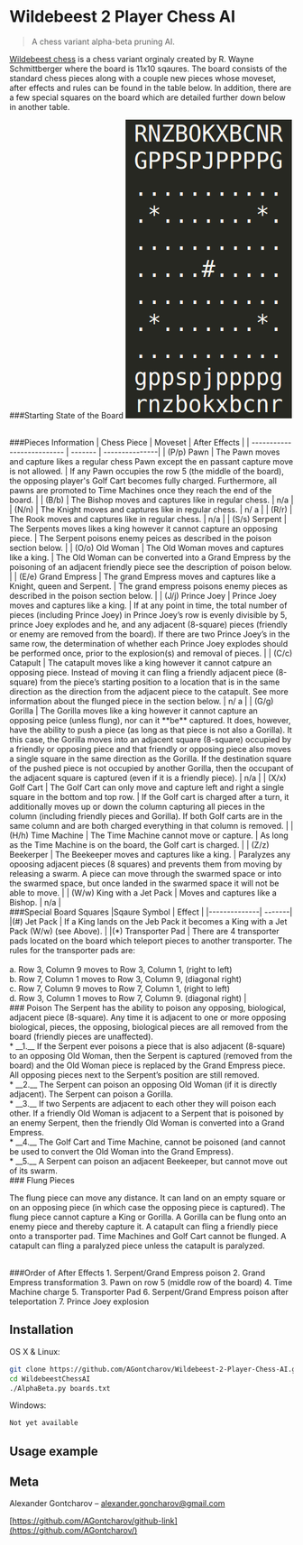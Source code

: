 # Wildebeest 2 Player Chess AI
> A chess variant alpha-beta pruning AI.

[Wildebeest chess](https://en.wikipedia.org/wiki/Wildebeest_Chess) is a chess variant orginaly created by R. Wayne Schmittberger where the board is 11x10 sqaures. The board consists of the standard chess pieces along with a couple new pieces whose moveset, after effects and rules can be found in the table below. In addition, there are a few special squares on the board which are detailed further down below in another table.

###Starting State of the Board
![](StartingBoard.png)

<br>
###Pieces Information 
| Chess Piece                | Moveset  | After Effects  |
| -------------------------- | -------  | ---------------|
| (P/p) Pawn                 | The Pawn moves and capture likes a regular chess Pawn except the en passant capture move is not allowed. | If any Pawn occupies the row 5 (the middle of the board), the opposing player's Golf Cart becomes fully charged. Furthermore, all pawns are promoted to Time Machines once they reach the end of the board. |
| (B/b)                      | The Bishop moves and captures like in regular chess. | n/a |
| (N/n)                      | The Knight moves and captures like in regular chess. | n/ a |
| (R/r)                      | The Rook moves and captures like in regular chess. | n/a |
| (S/s) Serpent              | The Serpents moves likes a king however it cannot capture an opposing piece. | The Serpent poisons enemy peices as described in the poison section below. |
| (O/o) Old Woman            | The Old Woman moves and captures like a king. | The Old Woman can be converted into a Grand Empress by the poisoning of an adjacent friendly piece see the description of poison below. |
| (E/e) Grand Empress        | The grand Empress moves and captures like a Knight, queen and Serpent. | The grand empress poisons enemy pieces as described in the poison section below. |
| (J/j) Prince Joey | Prince Joey moves and captures like a king. | If at any point in time, the total number of pieces (including Prince Joey) in Prince Joey’s row is evenly divisible by 5, prince Joey explodes and he, and any adjacent (8-square) pieces (friendly or enemy are removed from the board). If there are two Prince Joey’s in the same row, the determination of whether each Prince Joey explodes should be performed once, prior to the explosion(s) and removal of pieces. |
| (C/c) Catapult             | The catapult moves like a king however it cannot catpure an opposing piece. Instead of moving it can fling a friendly adjacent piece (8-square) from the piece’s starting position to a location that is in the same direction as the direction from the adjacent piece to the catapult. See more information about the flunged piece in the section below. | n/ a |
| (G/g) Gorilla              | The Gorilla moves like a king however it cannot capture an opposing peice (unless flung), nor can it **be** captured. It does, however, have the ability to push a piece (as long as that piece is not also a Gorilla). It this case, the Gorilla moves into an adjacent square (8-square) occupied by a friendly or opposing piece and that friendly or opposing piece also moves a single square in the same direction as the Gorilla. If the destination square of the pushed piece is not occupied by another Gorilla, then the occupant of the adjacent square is captured (even if it is a friendly piece). | n/a |
| (X/x) Golf Cart            | The Golf Cart can only move and capture left and right a single square in the bottom and top row. | If the Golf cart is charged after a turn, it additionally moves up or down the column capturing all pieces in the column (including friendly pieces and Gorilla). If both Golf carts are in the same column and are both charged everything in that column is removed. |
| (H/h) Time Machine         | The Time Machine cannot move or capture. | As long as the Time Machine is on the board, the Golf cart is charged. |
| (Z/z) Beekerper            | The Beekeeper moves and captures like a king. | Paralyzes any opoosing adjacent pieces (8 squares) and prevents them from moving by releasing a swarm. A piece can move through the swarmed space or into the swarmed space, but once landed in the swarmed space it will not be able to move. |
| (W/w) King with a Jet Pack | Moves and captures like a Bishop. | n/a |

<br>
###Special Board Squares
|Sqaure Symbol | Effect |
|--------------| -------|
|(#) Jet Pack  | If a King lands on the Jeb Pack it becomes a King with a Jet Pack (W/w) (see Above). |
|(*) Transporter Pad | There are 4 transporter pads located on the board which teleport pieces to another transporter. The rules for the transporter pads are: <br><br> a. Row 3, Column 9 moves to Row 3, Column 1, (right to left) <br> b. Row 7, Column 1 moves to Row 3, Column 9, (diagonal right) <br>c. Row 7, Column 9 moves to Row 7, Column 1, (right to left) <br>d. Row 3, Column 1 moves to Row 7, Column 9. (diagonal right) |

<br>
### Poison
The Serpent has the ability to poison any opposing, biological, adjacent piece (8-square). Any time it is adjacent to one or more opposing biological, pieces, the opposing, biological pieces are all removed from the board (friendly pieces are unaffected).
<br>
* __1.__ If the Serpent ever poisons a piece that is also adjacent (8-square) to an opposing Old Woman, then the Serpent is captured (removed from the board) and the Old Woman piece is replaced by the Grand Empress piece. All opposing pieces next to the Serpent’s position are still removed.
<br>
* __2.__ The Serpent can poison an opposing Old Woman (if it is directly adjacent). The Serpent can poison a Gorilla.
<br>
* __3.__ If two Serpents are adjacent to each other they will poison each other. If a friendly Old Woman is adjacent to a Serpent that is poisoned by an enemy Serpent, then the friendly Old Woman is converted into a Grand Empress.
<br>
* __4.__ The Golf Cart and Time Machine, cannot be poisoned (and cannot be used to convert the Old Woman into the Grand Empress).
<br>
* __5.__ A Serpent can poison an adjacent Beekeeper, but cannot move out of its swarm.

<br>
### Flung Pieces

The flung piece can move any distance. It can land on an empty square or on an opposing piece (in which case the opposing piece is
captured). The flung piece cannot capture a King or Gorilla. A Gorilla can be flung onto an enemy piece and thereby capture it. A catapult can fling a friendly piece onto a transporter pad. Time Machines and Golf Cart cannot be flunged. A catapult can fling a paralyzed piece unless the catapult is paralyzed. 

<br>
###Order of After Effects
1. Serpent/Grand Empress poison
2. Grand Empress transformation
3. Pawn on row 5 (middle row of the board)
4. Time Machine charge
5. Transporter Pad
6. Serpent/Grand Empress poison after teleportation
7. Prince Joey explosion

## Installation

OS X & Linux:

```sh
git clone https://github.com/AGontcharov/Wildebeest-2-Player-Chess-AI.git
cd WildebeestChessAI
./AlphaBeta.py boards.txt
```

Windows:

```sh
Not yet available
```

## Usage example

## Meta

Alexander Gontcharov – alexander.goncharov@gmail.com

[https://github.com/AGontcharov/github-link](https://github.com/AGontcharov/)
